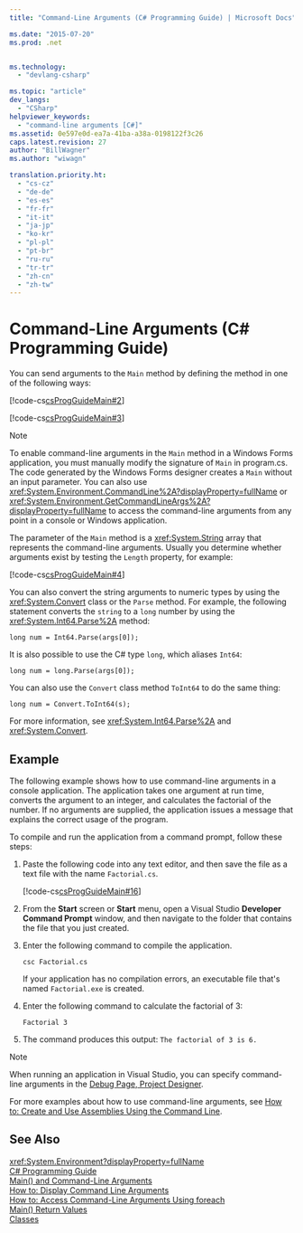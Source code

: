 ```yaml
---
title: "Command-Line Arguments (C# Programming Guide) | Microsoft Docs"

ms.date: "2015-07-20"
ms.prod: .net


ms.technology: 
  - "devlang-csharp"

ms.topic: "article"
dev_langs: 
  - "CSharp"
helpviewer_keywords: 
  - "command-line arguments [C#]"
ms.assetid: 0e597e0d-ea7a-41ba-a38a-0198122f3c26
caps.latest.revision: 27
author: "BillWagner"
ms.author: "wiwagn"

translation.priority.ht: 
  - "cs-cz"
  - "de-de"
  - "es-es"
  - "fr-fr"
  - "it-it"
  - "ja-jp"
  - "ko-kr"
  - "pl-pl"
  - "pt-br"
  - "ru-ru"
  - "tr-tr"
  - "zh-cn"
  - "zh-tw"
---
```

# Command-Line Arguments (C# Programming Guide)
You can send arguments to the `Main` method by defining the method in one of the following ways:  
  
 [!code-cs[csProgGuideMain#2](../../../csharp/programming-guide/inside-a-program/codesnippet/CSharp/command-line-arguments_1.cs)]  
  
 [!code-cs[csProgGuideMain#3](../../../csharp/programming-guide/inside-a-program/codesnippet/CSharp/command-line-arguments_2.cs)]  
  
> [!NOTE]
>  To enable command-line arguments in the `Main` method in a Windows Forms application, you must manually modify the signature of `Main` in program.cs. The code generated by the Windows Forms designer creates a `Main` without an input parameter. You can also use <xref:System.Environment.CommandLine%2A?displayProperty=fullName> or <xref:System.Environment.GetCommandLineArgs%2A?displayProperty=fullName> to access the command-line arguments from any point in a console or Windows application.  
  
 The parameter of the `Main` method is a <xref:System.String> array that represents the command-line arguments. Usually you determine whether arguments exist by testing the `Length` property, for example:  
  
 [!code-cs[csProgGuideMain#4](../../../csharp/programming-guide/inside-a-program/codesnippet/CSharp/command-line-arguments_3.cs)]  
  
 You can also convert the string arguments to numeric types by using the <xref:System.Convert> class or the `Parse` method. For example, the following statement converts the `string` to a `long` number by using the <xref:System.Int64.Parse%2A> method:  
  
```  
long num = Int64.Parse(args[0]);  
```  
  
 It is also possible to use the C# type `long`, which aliases `Int64`:  
  
```  
long num = long.Parse(args[0]);  
```  
  
 You can also use the `Convert` class method `ToInt64` to do the same thing:  
  
```  
long num = Convert.ToInt64(s);  
```  
  
 For more information, see <xref:System.Int64.Parse%2A> and <xref:System.Convert>.  
  
## Example  
 The following example shows how to use command-line arguments in a console application. The application takes one argument at run time, converts the argument to an integer, and calculates the factorial of the number. If no arguments are supplied, the application issues a message that explains the correct usage of the program.  
  
 To compile and run the application from a command prompt, follow these steps:  
  
1.  Paste the following code into any text editor, and then save the file as  a text file with the name `Factorial.cs`.  
  
     [!code-cs[csProgGuideMain#16](../../../csharp/programming-guide/inside-a-program/codesnippet/CSharp/command-line-arguments_4.cs)]  
  
2.  From the **Start** screen or **Start** menu, open a Visual Studio **Developer Command Prompt** window, and then navigate to the folder that contains the file that you just created.  
  
3.  Enter the following command to compile the application.  
  
     `csc Factorial.cs`  
  
     If your application has no compilation errors, an executable file that's named `Factorial.exe` is created.  
  
4.  Enter the following command to calculate the factorial of 3:  
  
     `Factorial 3`  
  
5.  The command produces this output: `The factorial of 3 is 6.`  
  
> [!NOTE]
>  When running an application in Visual Studio, you can specify command-line arguments in the [Debug Page, Project Designer](https://docs.microsoft.com/visualstudio/ide/reference/debug-page-project-designer).  
  
 For more examples about how to use command-line arguments, see [How to: Create and Use Assemblies Using the Command Line](http://msdn.microsoft.com/library/70f65026-3687-4e9c-ab79-c18b97dd8be4).  
  
## See Also  
 <xref:System.Environment?displayProperty=fullName>   
 [C# Programming Guide](../../../csharp/programming-guide/index.md)   
 [Main() and Command-Line Arguments](../../../csharp/programming-guide/main-and-command-args/index.md)   
 [How to: Display Command Line Arguments](../../../csharp/programming-guide/main-and-command-args/how-to-display-command-line-arguments.md)   
 [How to: Access Command-Line Arguments Using foreach](../../../csharp/programming-guide/main-and-command-args/how-to-access-command-line-arguments-using-foreach.md)   
 [Main() Return Values](../../../csharp/programming-guide/main-and-command-args/main-return-values.md)   
 [Classes](../../../csharp/programming-guide/classes-and-structs/classes.md)